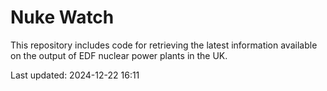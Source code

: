 # Nuke Watch

This repository includes code for retrieving the latest information available on the output of EDF nuclear power plants in the UK.

Last updated: 2024-12-22 16:11